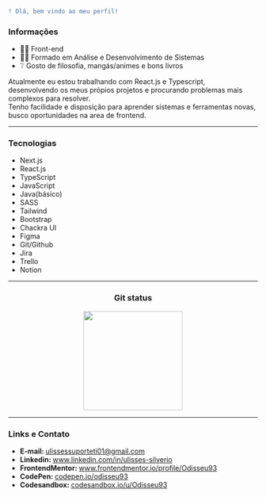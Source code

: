 
```diff 
! Olá, bem vindo ao meu perfil!
```

<div>
 <h3>Informações</h3>
 <ul>
  <li>👨‍💻  Front-end</li>
  <li>👨‍🎓  Formado em Análise e Desenvolvimento de Sistemas</li>
  <li>❔   Gosto de filosofia, mangás/animes e bons livros</li>
</ul>
<p>Atualmente eu estou trabalhando com React.js e Typescript,<br> desenvolvendo os meus própios projetos e procurando problemas mais complexos para resolver.<br>
Tenho facilidade e disposição para aprender sistemas e ferramentas novas, busco oportunidades na area de frontend.</p>
 
----
 
<h3>Tecnologias</h3>
 <ul>
   <li> Next.js</li>
   <li> React.js</li>
   <li> TypeScript</li>
   <li> JavaScript</li>
   <li> Java(básico)</li>
   <li> SASS</li>
   <li> Tailwind</li>
   <li> Bootstrap</li>
   <li> Chackra UI</li>
   <li> Figma</li>
   <li> Git/Github</li>
   <li> Jira</li>
   <li> Trello</li>
   <li> Notion</li>
</ul>

----

<div align="center">
<h3>Git status</h3>
 <img src="https://github-readme-stats.vercel.app/api?username=Odisseu93&show_icons=true&theme=buefy&include_all_commits=true&count_private=true" height=200em/>
</div>
 
----

<h3>Links e Contato</h3>
<ul align='left'>
 <li><b>E-mail: </b><a href="mailto:ulissessuporteti01@gmail.com">ulissessuporteti01@gmail.com</a></li>
 <li><b>Linkedin: </b><a href="https://www.linkedin.com/in/ulisses-silverio">www.linkedin.com/in/ulisses-silverio</a></li>
 <li><b>FrontendMentor: </b><a href="https://www.frontendmentor.io/profile/Odisseu93">www.frontendmentor.io/profile/Odisseu93</a></li>
 <li><b>CodePen: </b><a href="https://codepen.io/odisseu93">codepen.io/odisseu93</a></li>
 <li><b>Codesandbox: </b><a href="https://codesandbox.io/u/Odisseu93">codesandbox.io/u/Odisseu93</a></li>
</ul>


